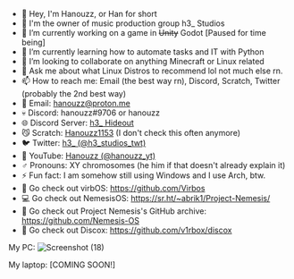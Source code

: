 - 👋 Hey, I'm Hanouzz, or Han for short
- 🎵 I'm the owner of music production group h3_ Studios
- 🔭 I’m currently working on a game in ~~Unity~~ Godot [Paused for time being]
- 🌱 I’m currently learning how to automate tasks and IT with Python
- 👯 I’m looking to collaborate on anything Minecraft or Linux related
- 💬 Ask me about what Linux Distros to recommend lol not much else rn.
- 📫 How to reach me: Email (the best way rn), Discord, Scratch, Twitter (probably the 2nd best way)
- 💌 Email: hanouzz@proton.me 
- 💀 Discord: hanouzz#9706 or hanouzz  
- 🌐 Discord Server: [h3_ Hideout](discord.gg/t5Yk7PCzsm)
- 😼 Scratch: [Hanouzz1153](https://scratch.mit.edu/users/Hanouzz1153/) (I don't check this often anymore)
- 🐦 Twitter: [h3_ (@h3_studios_twt)](https://twitter.com/h3_studios_twt)
- 🎥 YouTube: [Hanouzz (@hanouzz_yt)](https://www.youtube.com/@hanouzz_yt)
- ♂️ Pronouns: XY chromosomes (he him if that doesn't already explain it)
- ⚡ Fun fact: I am somehow still using Windows and I use Arch, btw.
- 💾 Go check out virbOS: https://github.com/Virbos
- 💻 Go check out NemesisOS: https://sr.ht/~abrik1/Project-Nemesis/
- 📑 Go check out Project Nemesis's GitHub archive: https://github.com/Nemesis-OS
- 🤖 Go check out Discox: https://github.com/v1rbox/discox

My PC:
![Screenshot (18)](https://github.com/h3-Hanouzz/h3-Hanouzz/assets/121695954/8fbc5474-64ef-4c8d-a133-365eacc160d2)

My laptop: 
[COMING SOON!]
